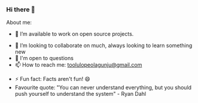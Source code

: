 ### Hi there 👋


<!--**Powerisinschool/powerisinschool** is a ✨ _special_ ✨ repository because its `README.md` (this file) appears on your GitHub profile.-->

About me:


- 🔭 I’m available to work on open source projects.
<!-- - 🌱 I currently have some experience with Front-end(Angular, React and Flutter on the front-end), Back-end(Node.js, PHP, Dart (yes Dart for backend!) and Go) -->
- 👯 I’m looking to collaborate on much, always looking to learn something new
- 💬 I'm open to questions
- 📫 How to reach me: [toolulopeolagunju@gmail.com](toolulopeolagunju@gmail.com)
<!-- - Portfolio: -->
<!-- - 😄 Pronouns: He / Him -->
- ⚡ Fun fact: Facts aren't fun! 😄
- Favourite quote: "You can never understand everything, but you should push yourself to understand the system" - Ryan Dahl

